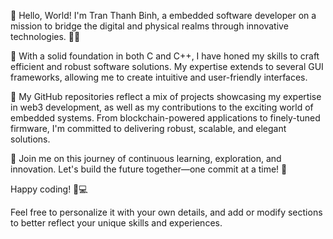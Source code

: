 👋 Hello, World! I'm Tran Thanh Binh, a embedded software developer on a mission to bridge the digital and physical realms through innovative technologies. 👨‍💻

 🔧 With a solid foundation in both C and C++, I have honed my skills to craft efficient and robust software solutions. My expertise extends to several GUI frameworks, allowing me to create intuitive and user-friendly interfaces.

🚀 My GitHub repositories reflect a mix of projects showcasing my expertise in web3 development, as well as my contributions to the exciting world of embedded systems. From blockchain-powered applications to finely-tuned firmware, I'm committed to delivering robust, scalable, and elegant solutions.

🌈 Join me on this journey of continuous learning, exploration, and innovation. Let's build the future together—one commit at a time! 🚀

Happy coding! 🚧💻

Feel free to personalize it with your own details, and add or modify sections to better reflect your unique skills and experiences.
